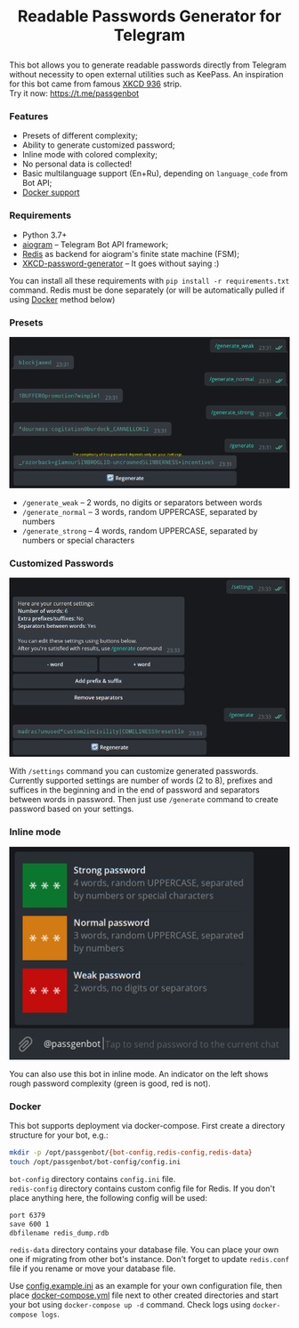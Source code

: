# <p align="center">  Readable Passwords Generator for Telegram #

This bot allows you to generate readable passwords directly from Telegram without necessity to open external utilities such as KeePass. An inspiration for this bot came from famous [XKCD 936](http://xkcd.com/936/) strip.  
Try it now: https://t.me/passgenbot

### Features 
* Presets of different complexity;
* Ability to generate customized password;  
* Inline mode with colored complexity;  
* No personal data is collected!  
* Basic multilanguage support (En+Ru), depending on `language_code` from Bot API;  
* [Docker support](#docker)

### Requirements
* Python 3.7+  
* [aiogram](https://github.com/aiogram/aiogram) – Telegram Bot API framework;  
* [Redis](https://redis.io) as backend for aiogram's finite state machine (FSM);  
* [XKCD-password-generator](https://github.com/redacted/XKCD-password-generator) – It goes without saying :)

You can install all these requirements with `pip install -r requirements.txt` command. Redis must be done separately 
(or will be automatically pulled if using [Docker](#docker) method below)

### Presets
 ![Presets](img/readme_presets.png)

* `/generate_weak` – 2 words, no digits or separators between words
* `/generate_normal` – 3 words, random UPPERCASE, separated by numbers
* `/generate_strong` – 4 words, random UPPERCASE, separated by numbers or special characters

### Customized Passwords

![Customized Passwords](img/readme_settings.png)  

With `/settings` command you can customize generated passwords. Currently supported settings are number of words (2 to 8), 
prefixes and suffices in the beginning and in the end of password and separators between words in password. 
Then just use `/generate` command to create password based on your settings.

### Inline mode

![Inline mode](img/readme_inline.png)

You can also use this bot in inline mode. An indicator on the left shows rough password complexity (green is good, red is not).

### Docker

This bot supports deployment via docker-compose. First create a directory structure for your bot, e.g.:  
```bash
mkdir -p /opt/passgenbot/{bot-config,redis-config,redis-data}
touch /opt/passgenbot/bot-config/config.ini
```

`bot-config` directory contains `config.ini` file.  
`redis-config` directory contains custom config file for Redis. If you don't place anything here, the following config 
will be used:  
```
port 6379
save 600 1
dbfilename redis_dump.rdb
```
`redis-data` directory contains your database file. You can place your own one if migrating from other bot's instance. 
Don't forget to update `redis.conf` file if you rename or move your database file. 


Use [config.example.ini](https://github.com/MasterGroosha/telegram-xkcd-password-generator/blob/master/config/config.example.ini) as an example 
for your own configuration file, then place [docker-compose.yml](https://github.com/MasterGroosha/telegram-xkcd-password-generator/blob/master/docker-compose.yml) file 
next to other created directories and start your bot using `docker-compose up -d` command. Check logs using `docker-compose logs`.